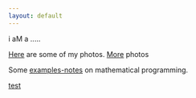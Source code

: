 ```yaml
---
layout: default
---
```



i aM a .....

[Here](http://vlmegphoto.me.pn) are some of my photos.
[More](photos) photos

Some [examples-notes](math_prog) on mathematical programming.





[test](test)
